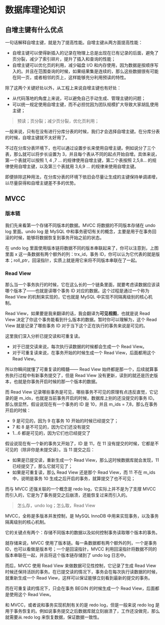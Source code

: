 # 数据库理论知识

## 自增主键有什么优点

一句话解释自增主键，就是为了提高性能。自增主键从两方面提高性能：

- 自增主键可以使得新插入的记录在物理上总是出现在已有记录的后面，避免了页分裂，减少了索引碎片，提升了插入和查询的性能；
- 自增主键可以优化页的利用，减少磁盘 I/O 和内存使用，因为数据是按顺序写入的。并且在范围查询的时候，如果结果集是连续的，那么这些数据很有可能在同一页，或者相邻的页上，这样能够充分利用预读的特性。

除了这两个关键好处以外，从工程上来说自增主键也有好处：

- 从代码落地的角度上来说，可以避免自己手动生成、管理主键的问题；
- 可以统一规定使用自增主键，而不必担忧因为团队规模扩大导致大家胡乱使用主键；

> 预读；页分裂；减少页分裂，优化页利用；

一般来说，只有在没有进行分库分表的时候，我们才会选择自增主键。在分库分表的时候，自增主键就不太好用了。

不过在分库分表环境下，也可以通过设置步长来使用自增主键。例如说分了三个表，那么就可以将步长设置为 3，并且每个表从不同的起点开始自增。具体来说，第一个表就可以按照 1, 4 ,7 ... 的规律使用自增主键，第二个表按照 2,5,8... 的规律使用自增主键，以及第三个表就用 3,6,9 ... 的规律来使用自增主键。

即便排除这种用法，在分库分表的环境下依旧会尽量让生成的主键保持单调递增，以尽量获得和自增主键差不多的优势。

## MVCC

### 版本链

我们先来看第一个存储不同版本的数据。MVCC 将数据的不同版本存储在 undo log 里面。undo log 是 MySQL 中和事务密切有关的概念，主要是用于在事务回滚的时候，能够将数据恢复到事务开始之前的状态。

在 undo log 里面使用版本链将数据不同的版本串联起来了，你可以注意到，上图里面 x 这一条数据有两个额外的列：trx_id，事务 ID，你可以认为它代表的就是版本；roll_ptr，回滚指针，实质上就是用它来将不同版本串联在了一起。

### Read View

那么当一个事务执行的时候，它在这么长的一个链条里面，就要考虑读数据应该读哪个版本了——也就是读哪个事务 ID 对应的数据。这个过程是通过一个称为 Read View 的机制来实现的，它也就是 MySQL 中实现不同隔离级别的核心机制。

Read View，如果要是我来翻译的话，我会翻译为**可见视图**，也就是说 Read View 决定了你这个事务能看到什么版本的数据。暂时你可以理解为，这个 Read View 就是记录了哪些事务 ID 对于当下这个正在执行的事务来说是可见的。

这里我们深入分析已提交读和可重复读。

- 对于已提交读来说，每次执行读数据的时候都会生成一个 Read View。
- 对于可重复读来说，在事务开始的时候生成一个 Read View，后面都用这个 Read View。

所以你瞬间就懂了可重复读的精髓—— Read View 始终都是那一个，后续就算事务执行过程中有新事务提交了，但是 Read View 没有更新，读到的就还是历史版本，也就是你事务开启时候的那一个版本的数据。

而 Read View 记录哪些事务是可见，哪些事务不可见的原理有点违反直觉，它记录的是 m_ids，也就是当前事务开启的时候，数据库上别的还没提交的事务 ID。那么很显然，假设说现在有一个事务的 ID 是 10，并且 m_ids = 7,8，那么在事务开启的时候：

- 9 是可见的，因为 9 在事务 10 开始的时候已经提交了；
- 7 和 8 是不可见的，因为它们还没有提交
- 1...6 都是可见的，因为它们也已经提交了

假设说现在有一个新的事务又开始了，ID 是 11，在 11 没有提交的时候，它都是不可见的（除非你是未提交读）。当 11 提交之后：

- 如果是已提交读，重新生成一个 Read View，那么这时候数据库就会发现，11 已经提交了，那么它就可见了；
- 如果是可重复读，那么 Read View 还是那个 Read View，而 11 不在 m_ids 中，说明是事务 10 生成之后开启的事务，就算提交了也不可见；

而与 MVCC 还强关联的一个概念是 redo log，它实际上并不是为了支撑 MVCC 而引入的，它是为了事务提交之后崩溃，还能恢复过来而引入的。

> 怎么存，undo log；怎么取，Read View

MVCC，全称是多版本并发控制，是 MySQL InnoDB 中用来实现事务，以及事务隔离级别的核心机制。

它的关键点有两个：存储不同版本的数据以及如何控制事务读取哪个版本的事务。

就存储来说，MVCC 使用了版本链。每一条数据都有两个额外的列，一个是事务 ID，也可以看做是版本号；一个是回滚指针，MVCC 利用回滚指针将数据不同的版本串联在一起，并且将这个版本链存储到了 undo log 日志中。

而后，MVCC 使用 Read View 来做数据可见性控制，它记录了生成 Read View 时候还保持活跃的事务。在已提交读的情况下，事务会在每次执行读数据的时候，就重新生成一个 Read View，这样可以保证能够立刻看到最新的提交的事务。

而在可重复读的情况下，只会在事务 BEGIN 的时候生成一个 Read View，后面都是使用这个 Read View。

和 MVCC，或者说和事务实现机制有关的是 redo log，但是一般来说 redo log 是用于事务恢复的。例如说事务提交之后数据库就立刻崩溃了，工作还没做完，那么就需要从 redo log 来恢复数据，保证数据一致性。